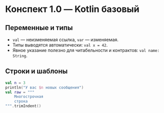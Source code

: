 # Конспект 1.0 — Kotlin базовый

## Переменные и типы
- `val` — неизменяемая ссылка, `var` — изменяемая.
- Типы выводятся автоматически: `val x = 42`.
- Явное указание полезно для читабельности и контрактов: `val name: String`.

## Строки и шаблоны
```kotlin
val n = 3
println("У вас $n новых сообщения")
val raw = """
    Многострочная
    строка
""".trimIndent()
